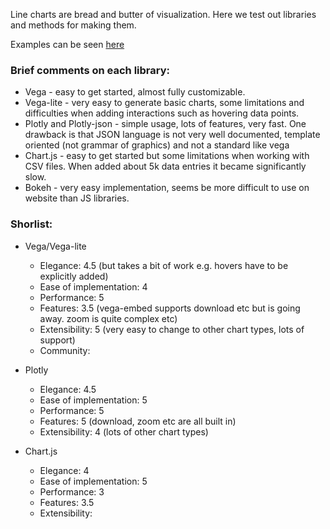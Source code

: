 Line charts are bread and butter of visualization. Here we test out libraries and methods for making them.

Examples can be seen [here](http://dev.rufuspollock.org/line-charts/)

### Brief comments on each library:

* Vega - easy to get started, almost fully customizable.
* Vega-lite - very easy to generate basic charts, some limitations and difficulties when adding interactions such as hovering data points.
* Plotly and Plotly-json - simple usage, lots of features, very fast. One drawback is that JSON language is not very well documented, template oriented (not grammar of graphics) and not a standard like vega
* Chart.js - easy to get started but some limitations when working with CSV files. When added about 5k data entries it became significantly slow.
* Bokeh - very easy implementation, seems be more difficult to use on website than JS libraries.

### Shorlist:

* Vega/Vega-lite
  * Elegance: 4.5 (but takes a bit of work e.g. hovers have to be explicitly added)
  * Ease of implementation: 4
  * Performance: 5
  * Features: 3.5 (vega-embed supports download etc but is going away. zoom is quite complex etc)
  * Extensibility: 5 (very easy to change to other chart types, lots of support)
  * Community: 

* Plotly
  * Elegance: 4.5
  * Ease of implementation: 5
  * Performance: 5
  * Features: 5 (download, zoom etc are all built in)
  * Extensibility: 4 (lots of other chart types)

* Chart.js
  * Elegance: 4
  * Ease of implementation: 5
  * Performance: 3
  * Features: 3.5
  * Extensibility:
